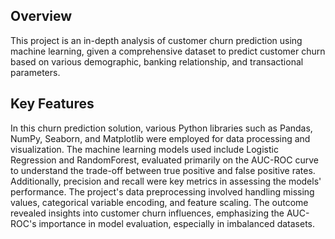## Overview
This project is an in-depth analysis of customer churn prediction using machine learning, given a comprehensive dataset to predict customer churn based on various demographic, banking relationship, and transactional parameters.

## Key Features
In this churn prediction solution, various Python libraries such as Pandas, NumPy, Seaborn, and Matplotlib were employed for data processing and visualization. The machine learning models used include Logistic Regression and RandomForest, evaluated primarily on the AUC-ROC curve to understand the trade-off between true positive and false positive rates. Additionally, precision and recall were key metrics in assessing the models' performance. The project's data preprocessing involved handling missing values, categorical variable encoding, and feature scaling. The outcome revealed insights into customer churn influences, emphasizing the AUC-ROC's importance in model evaluation, especially in imbalanced datasets.






